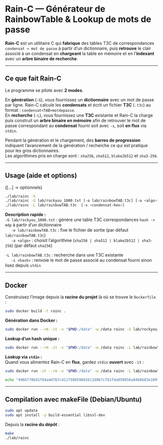 # Rain-C — Générateur de RainbowTable & Lookup de mots de passe

**Rain-C** est un utilitaire C qui **fabrique** des tables T3C de correspondances `condensat ↔ mot de passe` à partir d’un dictionnaire, puis **retrouve** le clair associé à un condensat en **chargeant** la table en mémoire et en l’**indexant** avec un **arbre binaire de recherche**.

---

## Ce que fait Rain-C

Le programme se pilote avec **2 modes**.

En **génération** (`-G`), vous fournissez un **dictionnaire** avec un mot de passe par ligne. Rain-C calcule les **condensats** et écrit un fichier **T3C** (`.t3c`) au format : `condensat<TAB>motdepasse`.  
En **recherche** (`-L`), vous fournissez une **T3C** existante et Rain-C la charge puis construit un **arbre binaire en mémoire** afin de retrouver le mot de passe correspondant au **condensat** fourni soit avec `-s`, soit **en flux** via `stdin`.

Pendant la génération et le chargement, des **barres de progression** indiquent l’avancement de la génération / recherche ce qui est pratique pour les gros dictionnaires.  
Les algorithmes pris en charge sont : `sha256`, `sha512`, `blake2b512` et `sha3-256`.

---

## Usage (aide et options)
([...] -> optionnels)

```bash
./lab/rainc -h
./lab/rainc -G lab/rockyou_1000.txt [-o lab/rainbowTAB.t3c] [-a <algo>]
./lab/rainc -L lab/rainbowTAB.t3c  [-s <condensat-hex>]
```

**Description rapide :**  
`-G lab/rockyou_1000.txt` : génère une table T3C correspondances `hash -> mdp` à partir d’un dictionnaire  
&nbsp;&nbsp;&nbsp;&nbsp;&nbsp;`-o lab/rainbowTAB.t3c` : fixe le fichier de sortie (par défaut `lab/rainbowTAB.t3c`)  
&nbsp;&nbsp;&nbsp;&nbsp;&nbsp;`-a <algo>` : choisit l’algorithme (`sha256 | sha512 | blake2b512 | sha3-256`) (par défaut `sha256`)   

`-L lab/rainbowTAB.t3c` : recherche dans une T3C existante  
&nbsp;&nbsp;&nbsp;&nbsp;&nbsp;`-s <hash>` : renvoie le mot de passe associé au condensat fourni sinon lisez depuis `stdin`

---

## Docker 

Construisez l’image depuis la **racine du projet** là où se trouve le `Dockerfile` :

```bash
sudo docker build -t rainc .
```

**Génération dans Docker :**
```bash
sudo docker run --rm -it -v "$PWD:/data" -w /data rainc -G lab/rockyou_1000.txt -o lab/rainbowTAB.t3c -a sha256
```

**Lookup d’un hash unique :**
```bash
sudo docker run --rm -it -v "$PWD:/data" -w /data rainc -L lab/rainbowTAB.t3c -s 496b7706d1f04a4d767c4117589596026110067cf81fda050056a0460b03e109
```

**Lookup via `stdin` :**  
Quand vous alimentez Rain-C en **flux**, gardez `stdin` **ouvert** avec `-it` :

```bash
sudo docker run -it --rm -v "$PWD:/data" -w /data rainc -L lab/rainbowTAB.t3c
```

```bash
echo "496b7706d1f04a4d767c4117589596026110067cf81fda050056a0460b03e109" | sudo docker run -i --rm -v "$PWD:/data" -w /data rainc -L lab/rainbowTAB.t3c
``` 


---
## Compilation avec makeFile (Debian/Ubuntu)

```bash
sudo apt update
sudo apt install -y build-essential libssl-dev
```

Depuis la **racine du dépôt** :

```bash
make
./lab/rainc
```
